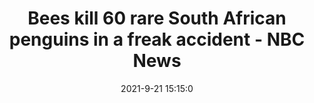 ---
"title": "Bees kill 60 rare South African penguins in a freak accident - NBC News"
"date": "2021-9-21 15:15:0"
"feed_name": "GOOGLENEWSINDUSTRIAL"
"feed_website": "https://news.google.com/search?q=industrial%2Bincident&hl=en-US&gl=US&ceid=US:en"
"feed_rss": "https://news.google.com/rss/search?q=industrial%2Bincident&hl=en-US&gl=US&ceid=US:en"
"link": "https://www.nbcnews.com/news/world/bees-kill-60-rare-penguins-freak-accident-south-africa-n1279699"
"file": "_posts/2021-1-1-e4ea75b2339af1b877756126d270e755071476f4.md"
"accident": "1"
"drilling": "0"
"dead": "60"
"injured": "0"
"where": "unknown site"
"place": ""
---